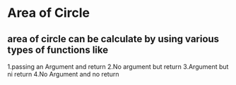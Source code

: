 # Area of Circle 
## area of circle can be calculate by using various types of functions like
1.passing an Argument and return
2.No argument but return
3.Argument but ni return 
4.No Argument and no return
